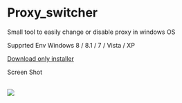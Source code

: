 # Proxy_switcher
Small tool to easily change or disable proxy in windows OS

Supprted Env
Windows 8 / 8.1 / 7 / Vista / XP  

<a href='https://www.dropbox.com/s/qxj89wo6f6lvil2/Proxy_Switcher___Setup__V_1.rar?dl=0 '>Download only installer  <a>

Screen Shot

<br />
<img src='http://i.imgur.com/EDJUbSk.png' />
